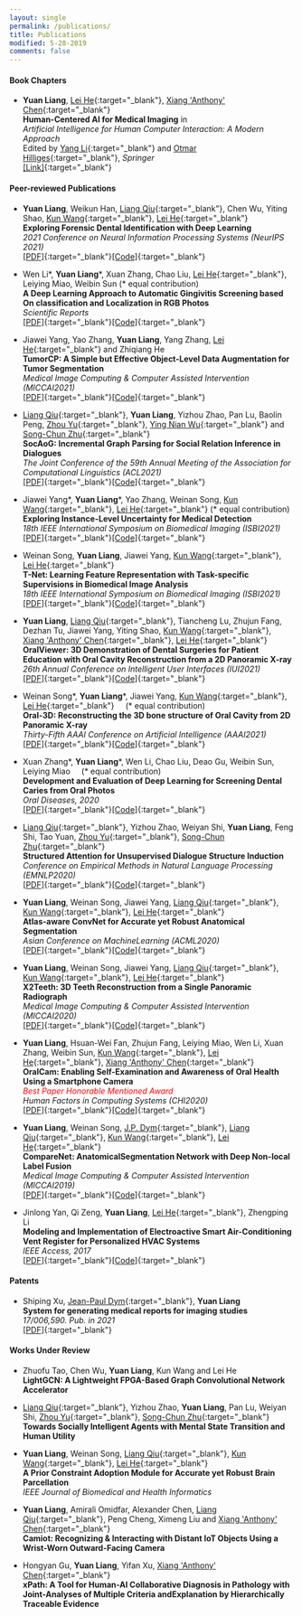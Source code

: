 ```yaml
---
layout: single
permalink: /publications/
title: Publications
modified: 5-28-2019
comments: false
---
```



#### Book Chapters

+ **Yuan Liang**, [Lei He][HL]{:target="_blank"}, [Xiang 'Anthony' Chen][CX]{:target="_blank"}\
  **Human-Centered AI for Medical Imaging** in\
  *Artificial Intelligence for Human Computer Interaction: A Modern Approach*\
  Edited by [Yang Li][LY]{:target="_blank"} and [Otmar Hilliges][OH]{:target="_blank"}, *Springer*\
  [[Link]](https://www.springer.com/gp/book/9783030826802){:target="_blank"}

#### Peer-reviewed Publications

+ **Yuan Liang**, Weikun Han, [Liang Qiu][QL]{:target="_blank"}, Chen Wu, Yiting Shao, [Kun Wang][WK]{:target="_blank"}, [Lei He][HL]{:target="_blank"}\
  **Exploring Forensic Dental Identification with Deep Learning**\
  *2021 Conference on Neural Information Processing Systems (NeurIPS 2021)*\
  [[PDF]](https://liangyuandg.github.io/404/){:target="_blank"}[[Code]](https://liangyuandg.github.io/404/){:target="_blank"}

+ Wen Li\*, **Yuan Liang**\*, Xuan Zhang, Chao Liu, [Lei He][HL]{:target="_blank"}, Leiying Miao, Weibin Sun (\* equal contribution)\
  **A Deep Learning Approach to Automatic Gingivitis Screening based On classification and Localization in RGB Photos**\
  *Scientific Reports*\
  [[PDF]](https://www.researchsquare.com/article/rs-117989/v1){:target="_blank"}[[Code]](https://liangyuandg.github.io/404/){:target="_blank"}

+ Jiawei Yang, Yao Zhang, **Yuan Liang**, Yang Zhang, [Lei He][HL]{:target="_blank"} and Zhiqiang He\
  **TumorCP: A Simple but Effective Object-Level Data Augmentation for Tumor Segmentation**\
  *Medical Image Computing & Computer Assisted Intervention (MICCAI2021)*\
  [[PDF]](https://liangyuandg.github.io/404/){:target="_blank"}[[Code]](https://liangyuandg.github.io/404/){:target="_blank"}

+ [Liang Qiu][QL]{:target="_blank"}, **Yuan Liang**, Yizhou Zhao, Pan Lu, Baolin Peng, [Zhou Yu][YZ]{:target="_blank"}, [Ying Nian Wu][WYN]{:target="_blank"} and [Song-Chun Zhu][ZSC]{:target="_blank"}\
  **SocAoG: Incremental Graph Parsing for Social Relation Inference in Dialogues**\
  *The Joint Conference of the 59th Annual Meeting of the Association for Computational Linguistics (ACL2021)*\
  [[PDF]](https://liangyuandg.github.io/404/){:target="_blank"}[[Code]](https://liangyuandg.github.io/404/){:target="_blank"}

+ Jiawei Yang\*, **Yuan Liang**\*, Yao Zhang, Weinan Song, [Kun Wang][WK]{:target="_blank"}, [Lei He][HL]{:target="_blank"} (\* equal contribution)\
  **Exploring Instance-Level Uncertainty for Medical Detection**\
  *18th IEEE International Symposium on Biomedical Imaging (ISBI2021)*\
  [[PDF]](https://arxiv.org/abs/2012.12880){:target="_blank"}[[Code]](https://github.com/Jiawei-Yang/Exploring-Instance-Level-Uncertainty-for-Bounding-Box-Based-Medical-Detection){:target="_blank"}

+ Weinan Song, **Yuan Liang**, Jiawei Yang, [Kun Wang][WK]{:target="_blank"}, [Lei He][HL]{:target="_blank"}\
  **T-Net: Learning Feature Representation with Task-specific Supervisions in Biomedical Image Analysis**\
  *18th IEEE International Symposium on Biomedical Imaging (ISBI2021)*\
  [[PDF]](https://arxiv.org/abs/2002.08406){:target="_blank"}[[Code]](https://liangyuandg.github.io/404/){:target="_blank"}

+ **Yuan Liang**, [Liang Qiu][QL]{:target="_blank"}, Tiancheng Lu, Zhujun Fang, Dezhan Tu, Jiawei Yang, Yiting Shao, [Kun Wang][WK]{:target="_blank"}, [Xiang 'Anthony' Chen][CX]{:target="_blank"}, [Lei He][HL]{:target="_blank"}\
  **OralViewer: 3D Demonstration of Dental Surgeries for Patient Education with Oral Cavity Reconstruction from a 2D Panoramic X-ray**\
  *26th Annual Conference on Intelligent User Interfaces (IUI2021)*\
  [[PDF]](https://dl.acm.org/doi/abs/10.1145/3397481.3450695){:target="_blank"}[[Code]](https://liangyuandg.github.io/404/){:target="_blank"}

+ Weinan Song\*, **Yuan Liang**\*, Jiawei Yang, [Kun Wang][WK]{:target="_blank"}, [Lei He][HL]{:target="_blank"}  &nbsp;&nbsp;&nbsp; (\* equal contribution)\
  **Oral-3D: Reconstructing the 3D bone structure of Oral Cavity from 2D Panoramic X-ray**\
  *Thirty-Fifth AAAI Conference on Artificial Intelligence (AAAI2021)*\
  [[PDF]](https://arxiv.org/abs/2003.08413){:target="_blank"}[[Code]](https://liangyuandg.github.io/404/){:target="_blank"}

+ Xuan Zhang\*, **Yuan Liang**\*, Wen Li, Chao Liu, Deao Gu, Weibin Sun, Leiying Miao  &nbsp;&nbsp;&nbsp; (\* equal contribution)\
  **Development and Evaluation of Deep Learning for Screening Dental Caries from Oral Photos**\
  *Oral Diseases, 2020*\
  [[PDF]](https://onlinelibrary.wiley.com/doi/abs/10.1111/odi.13735?af=R){:target="_blank"}[[Code]](https://github.com/liangyuandg/DLCariesScreen){:target="_blank"}

+ [Liang Qiu][QL]{:target="_blank"}, Yizhou Zhao, Weiyan Shi, **Yuan Liang**, Feng Shi, Tao Yuan, [Zhou Yu][YZ]{:target="_blank"}, [Song-Chun Zhu][ZSC]{:target="_blank"}\
  **Structured Attention for Unsupervised Dialogue Structure Induction**\
  *Conference on Empirical Methods in Natural Language Processing (EMNLP2020)*\
  [[PDF]](https://arxiv.org/abs/2009.08552){:target="_blank"}[[Code]](https://github.com/Liang-Qiu/SVRNN-dialogues){:target="_blank"}

+ **Yuan Liang**, Weinan Song, Jiawei Yang, [Liang Qiu][QL]{:target="_blank"}, [Kun Wang][WK]{:target="_blank"}, [Lei He][HL]{:target="_blank"}\
  **Atlas-aware ConvNet for Accurate yet Robust Anatomical Segmentation**\
  *Asian Conference on MachineLearning (ACML2020)*\
  [[PDF]](http://proceedings.mlr.press/v129/liang20a.html){:target="_blank"}[[Code]](https://github.com/liangyuandg/CAM){:target="_blank"}

+ **Yuan Liang**, Weinan Song, Jiawei Yang, [Liang Qiu][QL]{:target="_blank"}, [Kun Wang][WK]{:target="_blank"}, [Lei He][HL]{:target="_blank"}\
  **X2Teeth: 3D Teeth Reconstruction from a Single Panoramic Radiograph**\
  *Medical Image Computing & Computer Assisted Intervention (MICCAI2020)*\
  [[PDF]](https://link.springer.com/chapter/10.1007/978-3-030-59713-9_39){:target="_blank"}[[Code]](https://liangyuandg.github.io/404/){:target="_blank"}

+ **Yuan Liang**, Hsuan-Wei Fan, Zhujun Fang, Leiying Miao, Wen Li, Xuan Zhang, Weibin Sun, [Kun Wang][WK]{:target="_blank"}, [Lei He][HL]{:target="_blank"}, [Xiang 'Anthony' Chen][CX]{:target="_blank"}\
  **OralCam: Enabling Self-Examination and Awareness of Oral Health Using a Smartphone Camera**\
  *<span style="color:red">Best Paper Honorable Mentioned Award</span>*\
  *Human Factors in Computing Systems (CHI2020)*\
  [[PDF]](https://dl.acm.org/doi/10.1145/3313831.3376238){:target="_blank"}[[Code]](https://github.com/liangyuandg/oralcam){:target="_blank"}

+ **Yuan Liang**, Weinan Song, [J.P. Dym][JPD]{:target="_blank"}, [Liang Qiu][QL]{:target="_blank"}, [Kun Wang][WK]{:target="_blank"}, [Lei He][HL]{:target="_blank"}\
  **CompareNet: AnatomicalSegmentation Network with Deep Non-local Label Fusion**\
  *Medical Image Computing & Computer Assisted Intervention (MICCAI2019)*\
  [[PDF]](https://arxiv.org/abs/1910.04797){:target="_blank"}[[Code]](https://liangyuandg.github.io/404/){:target="_blank"}

+ Jinlong Yan, Qi Zeng, **Yuan Liang**, [Lei He][HL]{:target="_blank"}, Zhengping Li\
  **Modeling and Implementation of Electroactive Smart Air-Conditioning Vent Register for Personalized HVAC Systems**\
  *IEEE Access, 2017*\
  [[PDF]](https://ieeexplore.ieee.org/abstract/document/7842608/){:target="_blank"}[[Code]](https://liangyuandg.github.io/404/){:target="_blank"}

<!-- + Qiang Zhu, **Yuan Liang**, Zhijiang Shao\
  **Dumpling cooking-modeling and simulation**\
  *IFAC Symposium on Advanced Control of Chemical Processes (ADCHEM2015)*\
  [[PDF]](https://liangyuandg.github.io/404/){:target="_blank"}[[Code]](https://liangyuandg.github.io/404/){:target="_blank"} -->



#### Patents

+ Shiping Xu, [Jean-Paul Dym][JPD]{:target="_blank"}, **Yuan Liang**\
  **System for generating medical reports for imaging studies**\
  *17/006,590. Pub. in 2021*\
  [[PDF]](https://patentimages.storage.googleapis.com/0f/36/85/bab285a63baebc/US20210074427A1.pdf){:target="_blank"}

#### Works Under Review

+ Zhuofu Tao, Chen Wu, **Yuan Liang**, Kun Wang and Lei He\
  **LightGCN: A Lightweight FPGA-Based Graph Convolutional Network Accelerator**

+ [Liang Qiu][QL]{:target="_blank"}, Yizhou Zhao, **Yuan Liang**, Pan Lu, Weiyan Shi, [Zhou Yu][YZ]{:target="_blank"}, [Song-Chun Zhu][ZSC]{:target="_blank"}\
  **Towards Socially Intelligent Agents with Mental State Transition and Human Utility**

+ **Yuan Liang**, Weinan Song, [Liang Qiu][QL]{:target="_blank"}, [Kun Wang][WK]{:target="_blank"}, [Lei He][HL]{:target="_blank"}\
  **A Prior Constraint Adoption Module for Accurate yet Robust Brain Parcellation**\
  *IEEE Journal of Biomedical and Health Informatics*

+ **Yuan Liang**, Amirali Omidfar, Alexander Chen, [Liang Qiu][QL]{:target="_blank"}, Peng Cheng, Ximeng Liu and [Xiang 'Anthony' Chen][CX]{:target="_blank"}\
  **Camiot: Recognizing & Interacting with Distant IoT Objects Using a Wrist-Worn Outward-Facing Camera**

+ Hongyan Gu, **Yuan Liang**, Yifan Xu, [Xiang 'Anthony' Chen][CX]{:target="_blank"}\
**xPath: A Tool for Human-AI Collaborative Diagnosis in Pathology with Joint-Analyses of Multiple Criteria andExplanation by Hierarchically Traceable Evidence**




[QL]: https://www.lqiu.info/
[YZ]: http://www.cs.columbia.edu/~zhouyu/
[HL]: http://eda.ee.ucla.edu/
[CX]: https://xac.is/
[WYN]: http://www.stat.ucla.edu/~ywu/
[ZSC]: http://www.stat.ucla.edu/~sczhu/
[WK]: http://eda.ee.ucla.edu/people/kun-wang/index.html
[JPD]: https://www.jpdym.net/
[LY]: http://yangl.org/ 
[OH]: https://ait.ethz.ch/ 